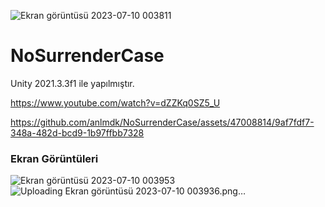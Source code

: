 ![Ekran görüntüsü 2023-07-10 003811](https://github.com/anlmdk/NoSurrenderCase/assets/47008814/a054edae-9281-4c7b-8589-7dccfa0ea3eb)
# NoSurrenderCase

Unity 2021.3.3f1 ile yapılmıştır.
 
https://www.youtube.com/watch?v=dZZKq0SZ5_U


https://github.com/anlmdk/NoSurrenderCase/assets/47008814/9af7fdf7-348a-482d-bcd9-1b97ffbb7328


<h3> Ekran Görüntüleri </h3>

![Ekran görüntüsü 2023-07-10 003953](https://github.com/anlmdk/NoSurrenderCase/assets/47008814/edb5ad27-bd0d-43d3-b062-09b74902c3f5)
![Uploading Ekran görüntüsü 2023-07-10 003936.png…]()

